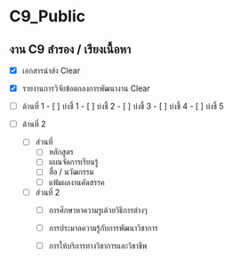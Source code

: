 # C9_Public
## งาน C9 สำรอง / เรียงเนื้อหา 

  - [x]  เอกสารนำส่ง Clear
  - [x]  รายงานการวิจัยข้อตกลงการพัฒนางาน Clear
 
  - [ ] ด้านที่ 1 
        - [ ]  บ่งชี้ 1 
        - [ ]  บ่งชี้ 2 
        - [ ]  บ่งชี้ 3 
        - [ ]  บ่งชี้ 4 
        - [ ]  บ่งชี้ 5 
        
  - [ ]  ด้านที่ 2
       - [ ]  ส่วนที่ 
             - [ ]  หลักสูตร
             - [ ]  แผนจัดการเรียนรู้
             - [ ]  สื่อ / นวัฒกรรม
             - [ ]  แฟ้มผลงานคัดสรรค
             
        - [ ]  ส่วนที่ 2
             - [ ]  การศึกษาหาความรูเด้วยวิธีการต่างๆ
             - [ ]  การประมาลความรู้กับการพัฒนาวิชาการ
             - [ ]  การให้บริการทางวิชาการและวิชาชีพ
              
